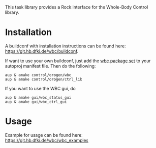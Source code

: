 This task library provides a Rock interface for the Whole-Body Control library. 

# Installation
A buildconf with installation instructions can be found here: https://git.hb.dfki.de/wbc/buildconf. 

If want to use your own buildconf, just add the [wbc package set](https://git.hb.dfki.de/wbc/wbc_package_set) to your autoproj manifest file. Then do the following:

```
aup & amake control/orogen/wbc
aup & amake control/orogen/ctrl_lib
```

If you want to use the WBC gui, do

```
aup & amake gui/wbc_status_gui
aup & amake gui/wbc_ctrl_gui
```

# Usage

Example for usage can be found here: https://git.hb.dfki.de/wbc/wbc_examples



